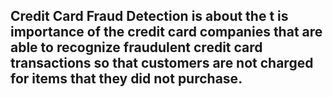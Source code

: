 <h2> Credit Card Fraud Detection is about the t is importance of the credit card companies that are able to recognize fraudulent credit card transactions so that customers are not charged for items that they did not purchase.

